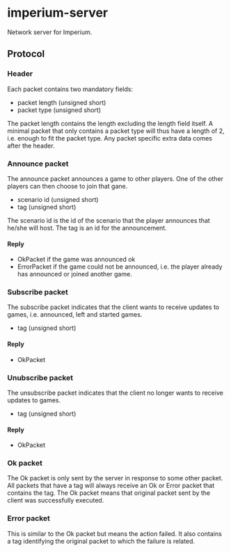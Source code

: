 # imperium-server
Network server for Imperium.

## Protocol

### Header
Each packet contains two mandatory fields:
* packet length (unsigned short)
* packet type (unsigned short)

The packet length contains the length excluding the length field itself. A minimal packet that only contains a packet type will thus have a length of 2, i.e. enough to fit the packet type. Any packet specific extra data comes after the header.

### Announce packet
The announce packet announces a game to other players. One of the other players can then choose to join that gane.

* scenario id (unsigned short)
* tag (unsigned short)

The scenario id is the id of the scenario that the player announces that he/she will host. The tag is an id for the announcement. 

#### Reply
* OkPacket if the game was announced ok
* ErrorPacket if the game could not be announced, i.e. the player already has announced or joined another game.


### Subscribe packet
The subscribe packet indicates that the client wants to receive updates to games, i.e. announced, left and started games.

* tag (unsigned short)

#### Reply
* OkPacket


### Unubscribe packet
The unsubscribe packet indicates that the client no longer wants to receive updates to games.

* tag (unsigned short)

#### Reply
* OkPacket


### Ok packet
The Ok packet is only sent by the server in response to some other packet. All packets that have a tag will always receive an Ok or Error packet that contains the tag. The Ok packet means that original packet sent by the client was successfully executed. 


### Error packet
This is similar to the Ok packet but means the action failed. It also contains a tag identifying the original packet to which the failure is related.
